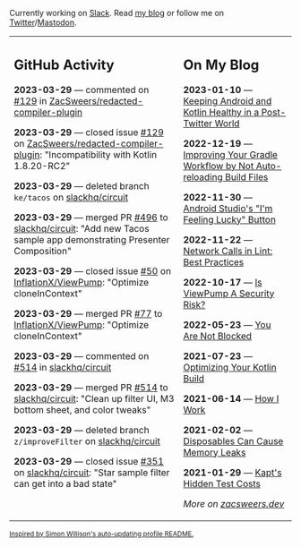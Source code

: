 Currently working on [Slack](https://slack.com/). Read [my blog](https://zacsweers.dev/) or follow me on [Twitter](https://twitter.com/ZacSweers)/[Mastodon](https://hachyderm.io/@ZacSweers).

<table><tr><td valign="top" width="60%">

## GitHub Activity
<!-- githubActivity starts -->
**2023-03-29** — commented on [#129](https://github.com/ZacSweers/redacted-compiler-plugin/issues/129#issuecomment-1489557137) in [ZacSweers/redacted-compiler-plugin](https://github.com/ZacSweers/redacted-compiler-plugin)

**2023-03-29** — closed issue [#129](https://github.com/ZacSweers/redacted-compiler-plugin/issues/129) on [ZacSweers/redacted-compiler-plugin](https://github.com/ZacSweers/redacted-compiler-plugin): "Incompatibility with Kotlin 1.8.20-RC2"

**2023-03-29** — deleted branch `ke/tacos` on [slackhq/circuit](https://github.com/slackhq/circuit)

**2023-03-29** — merged PR [#496](https://github.com/slackhq/circuit/pull/496) to [slackhq/circuit](https://github.com/slackhq/circuit): "Add new Tacos sample app demonstrating Presenter Composition"

**2023-03-29** — closed issue [#50](https://github.com/InflationX/ViewPump/issues/50) on [InflationX/ViewPump](https://github.com/InflationX/ViewPump): "Optimize cloneInContext"

**2023-03-29** — merged PR [#77](https://github.com/InflationX/ViewPump/pull/77) to [InflationX/ViewPump](https://github.com/InflationX/ViewPump): "Optimize cloneInContext"

**2023-03-29** — commented on [#514](https://github.com/slackhq/circuit/pull/514#issuecomment-1489007144) in [slackhq/circuit](https://github.com/slackhq/circuit)

**2023-03-29** — merged PR [#514](https://github.com/slackhq/circuit/pull/514) to [slackhq/circuit](https://github.com/slackhq/circuit): "Clean up filter UI, M3 bottom sheet, and color tweaks"

**2023-03-29** — deleted branch `z/improveFilter` on [slackhq/circuit](https://github.com/slackhq/circuit)

**2023-03-29** — closed issue [#351](https://github.com/slackhq/circuit/issues/351) on [slackhq/circuit](https://github.com/slackhq/circuit): "Star sample filter can get into a bad state"
<!-- githubActivity ends -->
</td><td valign="top" width="40%">

## On My Blog
<!-- blog starts -->
**2023-01-10** — [Keeping Android and Kotlin Healthy in a Post-Twitter World](https://www.zacsweers.dev/keeping-android-healthy/)

**2022-12-19** — [Improving Your Gradle Workflow by Not Auto-reloading Build Files](https://www.zacsweers.dev/improving-your-workflow-by-not-auto-reloading-build-files/)

**2022-11-30** — [Android Studio's "I'm Feeling Lucky" Button](https://www.zacsweers.dev/android-studios-im-feeling-lucky-button/)

**2022-11-22** — [Network Calls in Lint: Best Practices](https://www.zacsweers.dev/network-calls-in-lint-best-practices/)

**2022-10-17** — [Is ViewPump A Security Risk?](https://www.zacsweers.dev/is-viewpump-a-security-risk/)

**2022-05-23** — [You Are Not Blocked](https://www.zacsweers.dev/you-are-not-blocked/)

**2021-07-23** — [Optimizing Your Kotlin Build](https://www.zacsweers.dev/optimizing-your-kotlin-build/)

**2021-06-14** — [How I Work](https://www.zacsweers.dev/how-i-work/)

**2021-02-02** — [Disposables Can Cause Memory Leaks](https://www.zacsweers.dev/disposables-can-cause-memory-leaks/)

**2021-01-29** — [Kapt's Hidden Test Costs](https://www.zacsweers.dev/kapts-hidden-test-costs/)
<!-- blog ends -->
_More on [zacsweers.dev](https://zacsweers.dev/)_
</td></tr></table>

<sub><a href="https://simonwillison.net/2020/Jul/10/self-updating-profile-readme/">Inspired by Simon Willison's auto-updating profile README.</a></sub>
